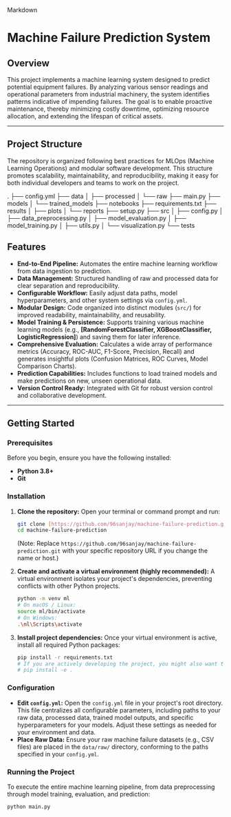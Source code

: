 Markdown

# Machine Failure Prediction System

## Overview
This project implements a machine learning system designed to predict potential equipment failures. By analyzing various sensor readings and operational parameters from industrial machinery, the system identifies patterns indicative of impending failures. The goal is to enable proactive maintenance, thereby minimizing costly downtime, optimizing resource allocation, and extending the lifespan of critical assets.

---

## Project Structure
The repository is organized following best practices for MLOps (Machine Learning Operations) and modular software development. This structure promotes scalability, maintainability, and reproducibility, making it easy for both individual developers and teams to work on the project.

.
├── config.yml
├── data
│   ├── processed
│   └── raw
├── main.py
├── models
│   └── trained_models
├── notebooks
├── requirements.txt
├── results
│   ├── plots
│   └── reports
├── setup.py
├── src
│   ├── config.py
│   ├── data_preprocessing.py
│   ├── model_evaluation.py
│   ├── model_training.py
│   ├── utils.py
│   └── visualization.py
└── tests
## Features
-   **End-to-End Pipeline:** Automates the entire machine learning workflow from data ingestion to prediction.
-   **Data Management:** Structured handling of raw and processed data for clear separation and reproducibility.
-   **Configurable Workflow:** Easily adjust data paths, model hyperparameters, and other system settings via `config.yml`.
-   **Modular Design:** Code organized into distinct modules (`src/`) for improved readability, maintainability, and reusability.
-   **Model Training & Persistence:** Supports training various machine learning models (e.g., **[RandomForestClassifier, XGBoostClassifier, LogisticRegression]**) and saving them for later inference.
-   **Comprehensive Evaluation:** Calculates a wide array of performance metrics (Accuracy, ROC-AUC, F1-Score, Precision, Recall) and generates insightful plots (Confusion Matrices, ROC Curves, Model Comparison Charts).
-   **Prediction Capabilities:** Includes functions to load trained models and make predictions on new, unseen operational data.
-   **Version Control Ready:** Integrated with Git for robust version control and collaborative development.

---

## Getting Started

### Prerequisites
Before you begin, ensure you have the following installed:
-   **Python 3.8+**
-   **Git**

### Installation
1.  **Clone the repository:**
    Open your terminal or command prompt and run:
    ```bash
    git clone [https://github.com/96sanjay/machine-failure-prediction.git](https://github.com/96sanjay/machine-failure-prediction.git)
    cd machine-failure-prediction
    ```
    (Note: Replace `https://github.com/96sanjay/machine-failure-prediction.git` with your specific repository URL if you change the name or host.)

2.  **Create and activate a virtual environment (highly recommended):**
    A virtual environment isolates your project's dependencies, preventing conflicts with other Python projects.
    ```bash
    python -m venv ml
    # On macOS / Linux:
    source ml/bin/activate
    # On Windows:
    .\ml\Scripts\activate
    ```

3.  **Install project dependencies:**
    Once your virtual environment is active, install all required Python packages:
    ```bash
    pip install -r requirements.txt
    # If you are actively developing the project, you might also want to install it in editable mode:
    # pip install -e .
    ```

### Configuration
-   **Edit `config.yml`:** Open the `config.yml` file in your project's root directory. This file centralizes all configurable parameters, including paths to your raw data, processed data, trained model outputs, and specific hyperparameters for your models. Adjust these settings as needed for your environment and data.
-   **Place Raw Data:** Ensure your raw machine failure datasets (e.g., CSV files) are placed in the `data/raw/` directory, conforming to the paths specified in your `config.yml`.

### Running the Project
To execute the entire machine learning pipeline, from data preprocessing through model training, evaluation, and prediction:

```bash
python main.py
